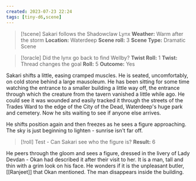 ```yaml
---
created: 2023-07-23 22:24
tags: [tiny-d6,scene]
---
```

> [!scene] Sakari follows the Shadowclaw Lynx
> **Weather:** Warm after the storm
> **Location:** Waterdeep
> **Scene roll:** 3
> **Scene Type:** Dramatic Scene

> [!oracle] Did the lynx go back to find Wellby?
> **Twist Roll:** 1
> **Twist:** Thread changes the goal
> **Roll:** 5
> **Outcome:** Yes

Sakari shifts a little, easing cramped muscles. He is seated, uncomfortably, on cold stone behind a large mausoleum. He has been sitting for some time watching the entrance to a smaller building a little way off, the entrance through which the creature from the tavern vanished a little while ago. He could see it was wounded and easily tracked it through the streets of the Trades Ward to the edge of the City of the Dead, Waterdeep's huge park and cemetery. Now he sits waiting to see if anyone else arrives.

He shifts position again and then freezes as he sees a figure approaching. The sky is just beginning to lighten - sunrise isn't far off.

> [!roll] Test - Can Sakari see who the figure is?
> **Result:** 6

He peers through the gloom and sees a figure, dressed in the livery of Lady Devdan - Okan had described it after their visit to her. It is a man, tall and thin with a grim look on his face. He wonders if it is the unpleasant butler, [[Ranjeet]] that Okan mentioned. The man disappears inside the building.